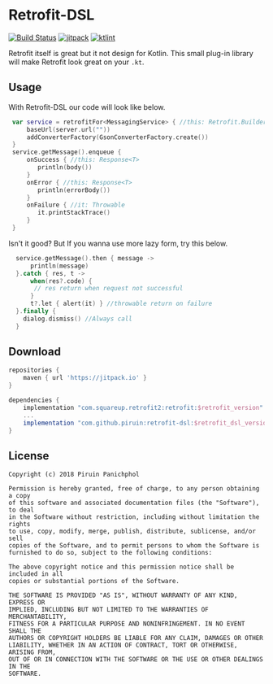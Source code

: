 # Retrofit-DSL
[![Build Status](https://travis-ci.org/piruin/retrofit-dsl.svg?branch=master)](https://travis-ci.org/piruin/retrofit-dsl)
[![jitpack](https://jitpack.io/v/piruin/retrofit-dsl.svg)](https://jitpack.io/#piruin/retrofit-dsl)
[![ktlint](https://img.shields.io/badge/code%20style-%E2%9D%A4-FF4081.svg)](https://ktlint.github.io/)

Retrofit itself is great but it not design for Kotlin. This small plug-in library will make Retrofit look great on your `.kt`.

## Usage

With Retrofit-DSL our code will look like below.

```kotlin
 var service = retrofitFor<MessagingService> { //this: Retrofit.Builder
     baseUrl(server.url(""))
     addConverterFactory(GsonConverterFactory.create())
 }
 service.getMessage().enqueue {
     onSuccess { //this: Response<T>
        println(body())
     }
     onError { //this: Response<T>
        println(errorBody())
     }
     onFailure { //it: Throwable
        it.printStackTrace()
     }
 }
```

Isn't it good? But If you wanna use more lazy form, try this below.

```kotlin
  service.getMessage().then { message ->
      println(message)
  }.catch { res, t ->
      when(res?.code) {
       // res return when request not successful
      }
      t?.let { alert(it) } //throwable return on failure
  }.finally {
    dialog.dismiss() //Always call
  }
```

## Download

```groovy
repositories {
    maven { url 'https://jitpack.io' }
}

dependencies {
    implementation "com.squareup.retrofit2:retrofit:$retrofit_version"
    ...
    implementation "com.github.piruin:retrofit-dsl:$retrofit_dsl_version" //Change to latest version
}
```

## License

    Copyright (c) 2018 Piruin Panichphol
    
    Permission is hereby granted, free of charge, to any person obtaining a copy
    of this software and associated documentation files (the "Software"), to deal
    in the Software without restriction, including without limitation the rights
    to use, copy, modify, merge, publish, distribute, sublicense, and/or sell
    copies of the Software, and to permit persons to whom the Software is
    furnished to do so, subject to the following conditions:
    
    The above copyright notice and this permission notice shall be included in all
    copies or substantial portions of the Software.
    
    THE SOFTWARE IS PROVIDED "AS IS", WITHOUT WARRANTY OF ANY KIND, EXPRESS OR
    IMPLIED, INCLUDING BUT NOT LIMITED TO THE WARRANTIES OF MERCHANTABILITY,
    FITNESS FOR A PARTICULAR PURPOSE AND NONINFRINGEMENT. IN NO EVENT SHALL THE
    AUTHORS OR COPYRIGHT HOLDERS BE LIABLE FOR ANY CLAIM, DAMAGES OR OTHER
    LIABILITY, WHETHER IN AN ACTION OF CONTRACT, TORT OR OTHERWISE, ARISING FROM,
    OUT OF OR IN CONNECTION WITH THE SOFTWARE OR THE USE OR OTHER DEALINGS IN THE
    SOFTWARE.
